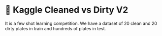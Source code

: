# 🎯 Kaggle Cleaned vs Dirty V2

It is a few shot learning competition. We have a dataset of 20 clean and 20 dirty plates in train and hundreds of plates in test.


